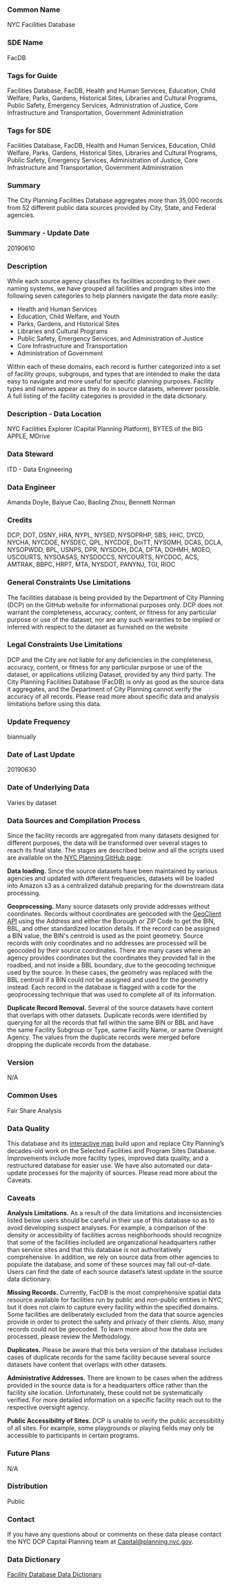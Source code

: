 ### Common Name

NYC Facilities Database

   
### SDE Name

FacDB

   
### Tags for Guide

Facilities Database, FacDB, Health and Human Services, Education, Child Welfare, Parks, Gardens, Historical Sites, Libraries and Cultural Programs, Public Safety, Emergency Services, Administration of Justice, Core Infrastructure and Transportation, Government Administration

   
### Tags for SDE

Facilities Database, FacDB, Health and Human Services, Education, Child Welfare, Parks, Gardens, Historical Sites, Libraries and Cultural Programs, Public Safety, Emergency Services, Administration of Justice, Core Infrastructure and Transportation, Government Administration

   
### Summary

The City Planning Facilities Database aggregates more than 35,000 records from 52 different public data sources provided by City, State, and Federal agencies.

   
### Summary - Update Date

20190610

   
### Description

While each source agency classifies its facilities according to their own naming systems, we have grouped all facilities and program sites into the following seven categories to help planners navigate the data more easily: 
* Health and Human Services 
* Education, Child Welfare, and Youth
* Parks, Gardens, and Historical Sites 
* Libraries and Cultural Programs
* Public Safety, Emergency Services, and Administration of Justice
* Core Infrastructure and Transportation
* Administration of Government 

Within each of these domains, each record is further categorized into a set of facility groups, subgroups, and types that are intended to make the data easy to navigate and more useful for specific planning purposes. Facility types and names appear as they do in source datasets, wherever possible. A full listing of the facility categories is provided in the data dictionary.

   
### Description - Data Location

NYC Facilities Explorer (Capital Planning Platform), BYTES of the BIG APPLE, MDrive

   
### Data Steward

ITD - Data Engineering

   
### Data Engineer

Amanda Doyle, Baiyue Cao, Baoling Zhou, Bennett Norman

   
### Credits

DCP, DOT, DSNY, HRA, NYPL, NYSED, NYSOPRHP, SBS, HHC, DYCD, NYCHA, NYCDOE, NYSDEC, QPL, NYCDOE, DoiTT, NYSOMH, DCAS, DCLA, NYSOPWDD, BPL, USNPS, DPR, NYSDOH, DCA, DFTA, DOHMH, MOEO, USCOURTS, NYSOASAS, NYSDOCCS, NYCOURTS, NYCDOC, ACS, AMTRAK, BBPC, HRPT, MTA, NYSDOT, PANYNJ, TGI, RIOC

   
### General Constraints Use Limitations

The facilities database is being provided by the Department of City Planning (DCP) on the GitHub website for informational purposes only. DCP does not warrant the completeness, accuracy, content, or fitness for any particular purpose or use of the dataset, nor are any such warranties to be implied or inferred with respect to the dataset as furnished on the website

   
### Legal Constraints Use Limitations

DCP and the City are not liable for any deficiencies in the completeness, accuracy, content, or fitness for any particular purpose or use of the dataset, or applications utilizing Dataset, provided by any third party. The City Planning Facilities Database (FacDB) is only as good as the source data it aggregates, and the Department of City Planning cannot verify the accuracy of all records. Please read more about specific data and analysis limitations before using this data.

   
### Update Frequency

biannually

   
### Date of Last Update

20190630

   
### Date of Underlying Data
Varies by dataset
   
### Data Sources and Compilation Process

Since the facility records are aggregated from many datasets designed for different purposes, the data will be transformed over several stages to reach its final state. The stages are described below and all the scripts used are available on the [NYC Planning GitHub page](https://github.com/NYCPlanning/db-facilities-tmp). 

**Data loading.** Since the source datasets have been maintained by various agencies and updated with different frequencies, datasets will be loaded into Amazon s3 as a centralized datahub preparing for the downstream data processing. 

**Geoprocessing.** Many source datasets only provide addresses without coordinates. Records without coordinates are geocoded with the [GeoClient API](https://developer.cityofnewyork.us/api/geoclient-api) using the Address and either the Borough or ZIP Code to get the BIN, BBL, and other standardized location details. If the record can be assigned a BIN value, the BIN's centroid is used as the point geometry. Source records with only coordinates and no addresses are processed will be geocoded by their source coordinates. There are many cases where an agency provides coordinates but the coordinates they provided fall in the roadbed, and not inside a BBL boundary, due to the geocoding technique used by the source. In these cases, the geometry was replaced with the BBL centroid if a BIN could not be assigned and used for the geometry instead. Each record in the database is flagged with a code for the geoprocessing technique that was used to complete all of its information. 

**Duplicate Record Removal.** Several of the source datasets have content that overlaps with other datasets. Duplicate records were identified by querying for all the records that fall within the same BIN or BBL and have the same Facility Subgroup or Type, same Facility Name, or same Oversight Agency. The values from the duplicate records were merged before dropping the duplicate records from the database.

   
### Version
N/A
   
### Common Uses
Fair Share Analysis
   
### Data Quality

This database and its [interactive map](http://capitalplanning.nyc.gov/facilities) build upon and replace City Planning’s decades-old work on the Selected Facilities and Program Sites Database. Improvements include more facility types, improved data quality, and a restructured database for easier use. We have also automated our data-update processes for the majority of sources. Please read more about the Caveats.

   
### Caveats

**Analysis Limitations.** As a result of the data limitations and inconsistencies listed below users should be careful in their use of this database so as to avoid developing suspect analyses. For example, a comparison of the density or accessibility of facilities across neighborhoods should recognize that some of the facilities included are organizational headquarters rather than service sites and that this database is not authoritatively comprehensive. In addition, we rely on source data from other agencies to populate the database, and some of these sources may fall out-of-date. Users can find the date of each source dataset’s latest update in the source data dictionary. 

**Missing Records.** Currently, FacDB is the most comprehensive spatial data resource available for facilities run by public and non-public entities in NYC, but it does not claim to capture every facility within the specified domains. Some facilities are deliberately excluded from the data that source agencies provide in order to protect the safety and privacy of their clients. Also, many records could not be geocoded. To learn more about how the data are processed, please review the Methodology. 

**Duplicates.** Please be aware that this beta version of the database includes cases of duplicate records for the same facility because several source datasets have content that overlaps with other datasets. 

**Administrative Addresses.** There are known to be cases when the address provided in the source data is for a headquarters office rather than the facility site location. Unfortunately, these could not be systematically verified. For more detailed information on a specific facility reach out to the respective oversight agency. 

**Public Accessibility of Sites.** DCP is unable to verify the public accessibility of all sites. For example, some playgrounds or playing fields may only be accessible to participants in certain programs.

   
### Future Plans
N/A
   
### Distribution

Public

   
### Contact

If you have any questions about or comments on these data please contact the NYC DCP Capital Planning team at [Capital@planning.nyc.gov](mailto:Capital@planning.nyc.gov).

### Data Dictionary
[Facility Database Data Dictionary](https://baolingz.github.io/DCPWorkRepo/data_dictionary.html)
